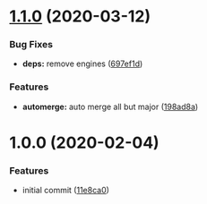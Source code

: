 # [1.1.0](https://github.com/newhighsco/renovate-config/compare/v1.0.0...v1.1.0) (2020-03-12)


### Bug Fixes

* **deps:** remove engines ([697ef1d](https://github.com/newhighsco/renovate-config/commit/697ef1d4a9c64adf619cd4d3de4c49f8a8ad3996))


### Features

* **automerge:** auto merge all but major ([198ad8a](https://github.com/newhighsco/renovate-config/commit/198ad8af1b6a400872d53d4a736a2ec13de6acfe))

# 1.0.0 (2020-02-04)


### Features

* initial commit ([11e8ca0](https://github.com/newhighsco/renovate-config/commit/11e8ca09a679d9137a29f7d2cbfbc53908d66e01))

